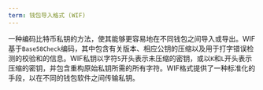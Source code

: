 ```yaml
---
term: 钱包导入格式 (WIF)
---
```


一种编码比特币私钥的方法，使其能够更容易地在不同钱包之间导入或导出。WIF基于`Base58Check`编码，其中包含有关版本、相应公钥的压缩以及用于打字错误检测的校验和的信息。WIF私钥以字符`5`开头表示未压缩的密钥，或以`K`和`L`开头表示压缩的密钥，并包含重构原始私钥所需的所有字符。WIF格式提供了一种标准化的手段，以在不同的钱包软件之间传输私钥。